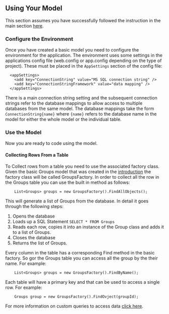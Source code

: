 ## Using Your Model
This section assumes you have successfully followed the instruction in the main section [here](README.md).

### Configure the Environment
Once you have created a basic model you need to configure the environment for the application.
The environment uses some settings in the applications config file (web.config or app.config depending on the type of project).
These must be placed in the `AppSettings` section of the config file:
```
  <appSettings>
    <add key="ConnectionString" value="MS SQL connection string" />
    <add key="ConnectionStringFramework" value="data mapping" />   
  </appSettings>
```
There is a main connection string setting and the subsequent connection strings refer to the database mappings to allow
access to multiple databases from the same model. The database mappings take the form `ConnectionString{name}` where `{name}`
refers to the database name in the model for either the whole model or the individual table.

### Use the Model
Now you are ready to code using the model.

#### Collecting Rows From a Table
To Collect rows from a table you need to use the associated factory class. Given the basic Groups model that was created
in the [introduction](README.md) the factory class will be called GroupsFactory. In order to collect all the row in the Groups
table you can use the built in method as follows:
```
    List<Groups> groups = new GroupsFactory().FindAllObjects();
```
This will generate a list of Groups from the database. In detail it goes through the following steps:
1. Opens the database
2. Loads up a SQL Statement `SELECT * FROM Groups`
3. Reads each row, copies it into an instance of the Group class and adds it to a list of Groups.
4. Closes the database
5. Returns the list of Groups.

Every column in the table has a corresponding Find method in the basic factory. So gor the Groups table you can access
all the group by the their name. For example:
```
    List<Groups> groups = new GroupsFactory().FindByName();
```

Each table will have a primary key and that can be used to access a single row. For example:
```
    Groups group = new GroupsFactory().FindOvject(groupId);
```

For more information on custom queries to access data [click here](Custom.md).